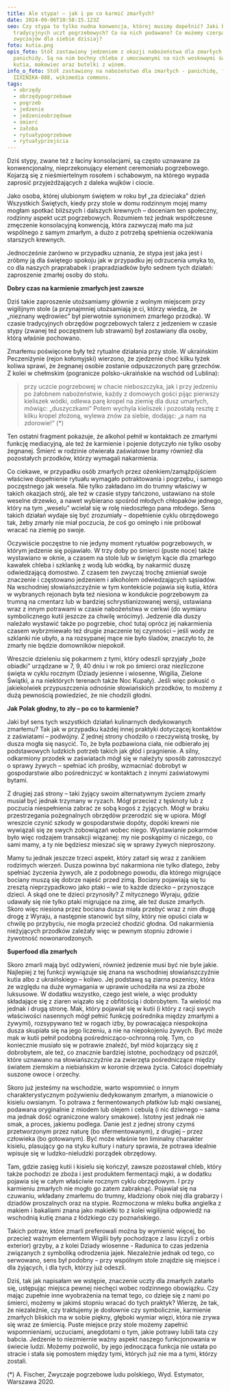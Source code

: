 ```yaml
---
title: Ale stypa! – jak i po co karmić zmarłych?
date: 2024-09-06T10:58:15.123Z
seo: Czy stypa to tylko nudna konwencja, której musimy dopełnić? Jaki był sens
  tradycyjnych uczt pogrzebowych? Co na nich podawano? Co możemy czerpać z tych
  zwyczajów dla siebie dzisiaj?
foto: kutia.png
opis_foto: Stół zastawiony jedzeniem z okazji nabożeństwa dla zmarłych -
  panichidy. Są na nim bochny chleba z umocowanymi na nich woskowymi świecami,
  kutia, makowiec oraz butelki z winem.
info_o_foto: Stół zastawiony na nabożeństwo dla zmarłych - panichidę, fot.
  ΙΣΧΣΝΙΚΑ-888, wikimedia commons.
tags:
  - obrzędy
  - obrzędypogrzebowe
  - pogrzeb
  - jedzenie
  - jedzenieobrzędowe
  - śmierć
  - żałoba
  - rytuałypogrzebowe
  - rytuałyprzejścia
---
```

Dziś stypy, zwane też z łaciny konsolacjami, są często uznawane za konwencjonalny, nieprzekonujący element ceremoniału pogrzebowego. Kojarzą się z nieśmiertelnym rosołem i schabowym, na którego wypada zaprosić przyjeżdżających z daleka wujków i ciocie.

Jako osoba, której ulubionym świętem w roku był „za dzieciaka” dzień Wszystkich Świętych, kiedy przy stole w domu rodzinnym mojej mamy mogłam spotkać bliższych i dalszych krewnych – doceniam ten społeczny, rodzinny aspekt uczt pogrzebowych. Rozumiem też jednak współczesne zmęczenie konsolacyjną konwencją, która zazwyczaj mało ma już wspólnego z samym zmarłym, a dużo z potrzebą spełnienia oczekiwania starszych krewnych.

Jednocześnie zarówno w przypadku uznania, że stypa jest jaka jest i zróbmy ją dla świętego spokoju jak w przypadku jej odrzucenia umyka to, co dla naszych praprababek i prapradziadków było sednem tych działań: zaproszenie zmarłej osoby do stołu.

**Dobry czas na karmienie zmarłych jest zawsze**

Dziś takie zaproszenie utożsamiamy głównie z wolnym miejscem przy wigilijnym stole (a przynajmniej utożsamiają je ci, którzy wiedzą, że „nieznany wędrowiec” był pierwotnie synonimem zmarłego przodka). W czasie tradycyjnych obrzędów pogrzebowych talerz z jedzeniem w czasie stypy (zwanej też poczęstnem lub strawami) był zostawiany dla osoby, którą właśnie pochowano.

Zmarłemu poświęcone były też rytualne działania przy stole. W ukraińskim Peczeniżynie (rejon kołomyjski) wierzono, że zjedzenie choć kilku łyżek koliwa sprawi, że żegnanej osobie zostanie odpuszczonych parę grzechów. Z kolei w chełmskim (pogranicze polsko-ukraińskie na wschód od Lublina):

> przy uczcie pogrzebowej w chacie nieboszczyka, jak i przy jedzeniu po żałobnem nabożeństwie, każdy z domowych gości pijąc pierwszy kieliszek wódki, odlewa parę kropel na ziemię dla dusz umarłych, mówiąc: „duszyczkami“ Potem wychyla kieliszek i pozostałą resztę z kilku kropel złożoną, wylewa znów za siebie, dodając: „a nam na zdorowie!“ (*)


Ten ostatni fragment pokazuje, że alkohol pełnił w kontaktach ze zmarłymi funkcję mediacyjną, ale też że karmienie i pojenie dotyczyło nie tylko osoby żegnanej. Śmierć w rodzinie otwierała zaświatowe bramy również dla pozostałych przodków, którzy wymagali nakarmienia.

Co ciekawe, w przypadku osób zmarłych przez ożenkiem/zamążpójściem właściwe dopełnienie rytuału wymagało potraktowania i pogrzebu, i samego poczęstnego jak wesela. Nie tylko zakładano im do trumny właściwy w takich okazjach strój, ale też w czasie stypy tańczono, ustawiano na stole weselne drzewko, a nawet wybierano spośród młodych chłopaków jednego, który na tym „weselu” wcielał się w rolę niedoszłego pana młodego. Sens takich działań wydaje się być zrozumiały – dopełnienie cyklu obrzędowego tak, żeby zmarły nie miał poczucia, że coś go ominęło i nie próbował wracać na ziemię po swoje.

Oczywiście poczęstne to nie jedyny moment rytuałów pogrzebowych, w którym jedzenie się pojawiało. W trzy doby po śmierci (puste noce) także wystawiano w oknie, a czasem na stole lub w świętym kącie dla zmarłego kawałek chleba i szklankę z wodą lub wódką, by nakarmić duszę odwiedzającą domostwo. Z czasem ten zwyczaj trochę zmieniał swoje znaczenie i częstowano jedzeniem i alkoholem odwiedzających sąsiadów. Na wschodniej słowiańszczyźnie w tym kontekście pojawia się kutia, która w wybranych rejonach była też niesiona w kondukcie pogrzebowym za trumną na cmentarz lub w bardziej schrystianizowanej wersji, ustawiana wraz z innym potrawami w czasie nabożeństwa w cerkwi (do wymiaru symbolicznego kutii jeszcze za chwilę wrócimy).
Jedzenie dla duszy należało wystawić także po pogrzebie, choć tutaj oprócz jej nakarmienia czasem wybrzmiewało też drugie znaczenie tej czynności – jeśli wody ze szklanki nie ubyło, a na rozsypanej mące nie było śladów, znaczyło to, że zmarły nie będzie domowników niepokoił.

Wreszcie dzieleniu się pokarmem z tymi, który odeszli sprzyjały „boże obiadki” urządzane w 7, 9, 40 dniu i w rok po śmierci oraz niezliczone święta w cyklu rocznym (Dziady jesienne i wiosenne, Wigilia, Zielone Świątki, a na niektórych terenach także Noc Kupały). Jeśli więc pokusić o jakiekolwiek przypuszczenia odnośnie słowiańskich przodków, to możemy z dużą pewnością powiedzieć, że nie chodzili głodni.

**Jak Polak głodny, to zły – po co to karmienie?**

Jaki był sens tych wszystkich działań kulinarnych dedykowanych zmarłemu? Tak jak w przypadku każdej innej praktyki dotyczącej kontaktów z zaświatami – podwójny. Z jednej strony chodziło o rzeczywistą troskę, by dusza mogła się nasycić. To, że była pozbawiona ciała, nie odbierało jej podstawowych ludzkich potrzeb takich jak głód i pragnienie. A silny, odkarmiony przodek w zaświatach mógł się w należyty sposób zatroszczyć o sprawy żywych – spełniać ich prośby, wzmacniać dobrobyt w gospodarstwie albo pośredniczyć w kontaktach z innymi zaświatowymi bytami.

Z drugiej zaś strony – taki żyjący swoim alternatywnym życiem zmarły musiał być jednak trzymany w ryzach. Mógł przecież z tęsknoty lub z poczucia niespełnienia zabrać ze sobą kogoś z żyjących. Mógł w braku przestrzegania pożegnalnych obrzędów przerodzić się w upiora. Mógł wreszcie czynić szkody w gospodarstwie dopóty, dopóki krewni nie wywiązali się ze swych zobowiązań wobec niego. Wystawianie pokarmów było więc rodzajem transakcji wiązanej: my nie poskąpimy ci niczego, co sami mamy, a ty nie będziesz mieszać się w sprawy żywych nieproszony.

Mamy tu jednak jeszcze trzeci aspekt, który zatarł się wraz z zanikiem rodzimych wierzeń. Dusza powinna być nakarmiona nie tylko dlatego, żeby spełniać życzenia żywych, ale z podobnego powodu, dla którego migrujące bociany muszą się dobrze najeść przed zimą. Bociany pojawiają się tu zresztą nieprzypadkowo jako ptaki – wie to każde dziecko – przynoszące dzieci. A skąd one te dzieci przynosiły? Z mitycznego Wyraju, gdzie udawały się nie tylko ptaki migrujące na zimę, ale też dusze zmarłych. Skoro więc niesiona przez bociana dusza miała przebyć wraz z nim długą drogę z Wyraju, a następnie stanowić byt silny, który nie opuści ciała w chwilę po przybyciu, nie mogła przecież chodzić głodna. Od nakarmienia nieżyjących przodków zależały więc w pewnym stopniu zdrowie i żywotność nowonarodzonych.

**Superfood dla zmarłych**

Skoro zmarli mają być odżywieni, również jedzenie musi być nie byle jakie. Najlepiej z tej funkcji wywiązuje się znana na wschodniej słowiańszczyźnie kutia albo z ukraińskiego – koliwo. Jej podstawą są ziarna pszenicy, która ze względu na duże wymagania w uprawie uchodziła na wsi za zboże luksusowe. W dodatku wszystko, czego jest wiele, a więc produkty składające się z ziaren wiązało się z obfitością i dobrobytem. Ta wielość ma jednak i drugą stronę. Mak, który pojawiał się w kutii (i który z racji swych właściwości nasennych mógł pełnić funkcję pośrednika między zmarłymi a żywymi), rozsypywano też w rogach izby, by powracająca niespokojna dusza skupiała się na jego liczeniu, a nie na niepokojeniu żywych. Być może mak w kutii pełnił podobną pośrednicząco-ochronną rolę. Tym, co koniecznie musiało się w potrawie znaleźć, był miód kojarzący się z dobrobytem, ale też, co znacznie bardziej istotne, pochodzący od pszczół, które uznawano na słowiańszczyźnie za zwierzęta pośredniczące między światem ziemskim a niebiańskim w koronie drzewa życia. Całości dopełniały suszone owoce i orzechy.

Skoro już jesteśmy na wschodzie, warto wspomnieć o innym charakterystycznym pożywieniu dedykowanym zmarłym, a mianowicie o kisielu owsianym. To potrawa z fermentowanych płatków lub mąki owsianej, podawana oryginalnie z miodem lub olejem i cebulą (i nic dziwnego – sama ma jednak dość ograniczone walory smakowe). Istotny jest jednak nie smak, a proces, jakiemu podlega. Danie jest z jednej strony czymś przetworzonym przez naturę (bo sfermentowanym), z drugiej – przez człowieka (bo gotowanym). Być może właśnie ten liminalny charakter kisielu, plasujący go na styku kultury i natury sprawia, że potrawa idealnie wpisuje się w ludzko-nieludzki porządek obrzędowy.

Tam, gdzie zasięg kutii i kisielu się kończył, zawsze pozostawał chleb, który także pochodzi ze zboża i jest produktem fermentacji mąki, a w dodatku pojawia się w całym właściwie rocznym cyklu obrzędowym. I przy karmieniu zmarłych nie mogło go zatem zabraknąć. Pojawiał się na czuwaniu, wkładany zmarłemu do trumny, kładziony obok niej dla grabarzy i dziadów proszalnych oraz na stypie. Rozmoczona w mleku bułka angielka z makiem i bakaliami znana jako makiełki to z kolei wigilijna odpowiedź na wschodnią kutię znana z łódzkiego czy poznańskiego.

Takich potraw, które zmarli preferowali można by wymienić więcej, bo przecież ważnym elementem Wigilii były pochodzące z lasu (czyli z orbis exterior) grzyby, a z kolei Dziady wiosenne - Radunica to czas jedzenia związanych z symboliką odrodzenia jajek. Niezależnie jednak od tego, co serwowano, sens był podobny – przy wspólnym stole znajdzie się miejsce i dla żyjących, i dla tych, którzy już odeszli.



Dziś, tak jak napisałam we wstępie, znaczenie uczty dla zmarłych zatarło się, ustępując miejsca pewnej niechęci wobec rodzinnego obowiązku. Czy mając zupełnie inne wyobrażenia na temat tego, co dzieje się z nami po śmierci, możemy w jakimś stopniu wracać do tych praktyk? Wierzę, że tak, że niezależnie, czy traktujemy je dosłownie czy symbolicznie, karmienie zmarłych bliskich ma w sobie piękny, głęboki wymiar więzi, która nie zrywa się wraz ze śmiercią. Puste miejsce przy stole możemy zapełnić wspomnieniami, uczuciami, anegdotami o tym, jakie potrawy lubili tata czy babcia. Jedzenie to niezmiernie ważny aspekt  naszego funkcjonowania w świecie ludzi. Możemy pozwolić, by jego jednocząca funkcja nie ustała po stracie i stała się pomostem między tymi, których już nie ma a tymi, którzy zostali.



(﻿*) A. Fischer, Zwyczaje pogrzebowe ludu polskiego, Wyd. Estymator, Warszawa 2020.